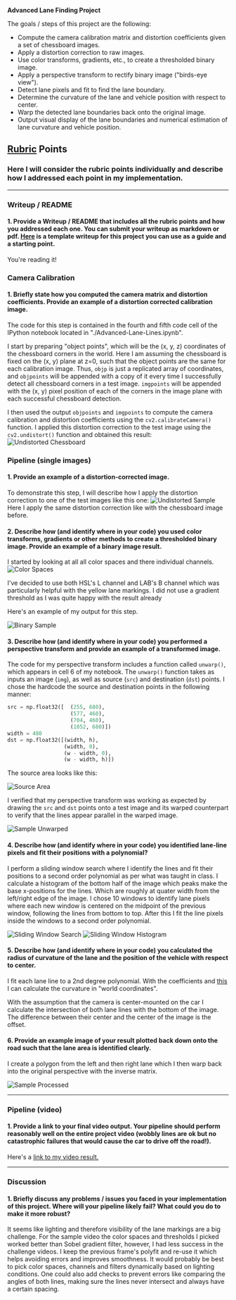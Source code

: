 **Advanced Lane Finding Project**

The goals / steps of this project are the following:

* Compute the camera calibration matrix and distortion coefficients given a set of chessboard images.
* Apply a distortion correction to raw images.
* Use color transforms, gradients, etc., to create a thresholded binary image.
* Apply a perspective transform to rectify binary image ("birds-eye view").
* Detect lane pixels and fit to find the lane boundary.
* Determine the curvature of the lane and vehicle position with respect to center.
* Warp the detected lane boundaries back onto the original image.
* Output visual display of the lane boundaries and numerical estimation of lane curvature and vehicle position.

[//]: # (Image References)

[undistorted]: ./writeup_images/chessboard_distort.png "Undistorted Chessboard"
[undistorted_sample]: ./writeup_images/sample_distort.png "Undistorted Sample"
[color_spaces]: ./writeup_images/color_spaces.png "Color Spaces"
[binary_sample]: ./writeup_images/binary_sample.png "Binary Sample"
[source_area]: ./writeup_images/source_area.png "Source Area"
[sample_unwarped]: ./writeup_images/sample_unwarped.png "Sample Unwarped"
[sliding_window_search]: ./writeup_images/sliding_window_search.png "Sliding Window Search"
[sliding_window_histogram]: ./writeup_images/sliding_window_histogram.png "Sliding Window Historgram"
[sample_processed]: ./writeup_images/sample_processed.png "Sample Processed"

## [Rubric](https://review.udacity.com/#!/rubrics/571/view) Points

### Here I will consider the rubric points individually and describe how I addressed each point in my implementation.  

---

### Writeup / README

#### 1. Provide a Writeup / README that includes all the rubric points and how you addressed each one.  You can submit your writeup as markdown or pdf.  [Here](https://github.com/udacity/CarND-Advanced-Lane-Lines/blob/master/writeup_template.md) is a template writeup for this project you can use as a guide and a starting point.  

You're reading it!

### Camera Calibration

#### 1. Briefly state how you computed the camera matrix and distortion coefficients. Provide an example of a distortion corrected calibration image.

The code for this step is contained in the fourth and fifth code cell of the IPython notebook located in "./Advanced-Lane-Lines.ipynb".  

I start by preparing "object points", which will be the (x, y, z) coordinates of the chessboard corners in the world. Here I am assuming the chessboard is fixed on the (x, y) plane at z=0, such that the object points are the same for each calibration image.  Thus, `objp` is just a replicated array of coordinates, and `objpoints` will be appended with a copy of it every time I successfully detect all chessboard corners in a test image.  `imgpoints` will be appended with the (x, y) pixel position of each of the corners in the image plane with each successful chessboard detection.  

I then used the output `objpoints` and `imgpoints` to compute the camera calibration and distortion coefficients using the `cv2.calibrateCamera()` function.  I applied this distortion correction to the test image using the `cv2.undistort()` function and obtained this result:
![Undistorted Chessboard][undistorted]

### Pipeline (single images)

#### 1. Provide an example of a distortion-corrected image.

To demonstrate this step, I will describe how I apply the distortion correction to one of the test images like this one:
![Undistorted Sample][undistorted_sample]
Here I apply the same distortion correction like with the chessboard image before.

#### 2. Describe how (and identify where in your code) you used color transforms, gradients or other methods to create a thresholded binary image.  Provide an example of a binary image result.

I started by looking at all all color spaces and there individual channels.
![Color Spaces][color_spaces]

I've decided to use both HSL's L channel and LAB's B channel which was particularly helpful with the yellow lane markings. I did not use a gradient threshold as I was quite happy with the result already

Here's an example of my output for this step.

![Binary Sample][binary_sample]

#### 3. Describe how (and identify where in your code) you performed a perspective transform and provide an example of a transformed image.

The code for my perspective transform includes a function called `unwarp()`, which appears in cell 6 of my notebook.  The `unwarp()` function takes as inputs an image (`img`), as well as source (`src`) and destination (`dst`) points. I chose the hardcode the source and destination points in the following manner:

```python
src = np.float32([  (255, 680),
                    (577, 460),
                    (704, 460),
                    (1052, 680)])
width = 480
dst = np.float32([(width, h),
                  (width, 0),
                  (w - width, 0),
                  (w - width, h)])
```

The source area looks like this:

![Source Area][source_area]

I verified that my perspective transform was working as expected by drawing the `src` and `dst` points onto a test image and its warped counterpart to verify that the lines appear parallel in the warped image.

![Sample Unwarped][sample_unwarped]

#### 4. Describe how (and identify where in your code) you identified lane-line pixels and fit their positions with a polynomial?

I perform a sliding window search where I identify the lines and fit their positions to a second order polynomial as per what was taught in class.
I calculate a histogram of the bottom half of the image which peaks make the base x-positions for the lines. Which are roughly at quater width from the left/right edge of the image. I chose 10 windows to identify lane pixels where each new window is centered on the midpoint of the previous window, following the lines from bottom to top. After this I fit the line pixels inside the windows to a second order polynomial.

![Sliding Window Search][sliding_window_search]
![Sliding Window Histogram][sliding_window_histogram]

#### 5. Describe how (and identify where in your code) you calculated the radius of curvature of the lane and the position of the vehicle with respect to center.

I fit each lane line to a 2nd degree polynomial. With the coefficients and [this](http://mathworld.wolfram.com/RadiusofCurvature.html) I can calculate the curvature in "world coordinates".

With the assumption that the camera is center-mounted on the car I calculate the intersection of both lane lines with the bottom of the image. The difference between their center and the center of the image is the offset.

#### 6. Provide an example image of your result plotted back down onto the road such that the lane area is identified clearly.

 I create a polygon from the left and then right lane which I then warp back into the original perspective with the inverse matrix.

![Sample Processed][sample_processed]

---

### Pipeline (video)

#### 1. Provide a link to your final video output.  Your pipeline should perform reasonably well on the entire project video (wobbly lines are ok but no catastrophic failures that would cause the car to drive off the road!).

Here's a [link to my video result.](./project_video_output.mp4)

---

### Discussion

#### 1. Briefly discuss any problems / issues you faced in your implementation of this project.  Where will your pipeline likely fail?  What could you do to make it more robust?

It seems like lighting and therefore visibility of the lane markings are a big challenge. For the sample video the color spaces and thresholds I picked worked better than Sobel gradient filter, however, I had less success in the challenge videos.
I keep the previous frame's polyfit and re-use it which helps avoiding errors and improves smoothness.
It would probably be best to pick color spaces, channels and filters dynamically based on lighting conditions.
One could also add checks to prevent errors like comparing the angles of both lines, making sure the lines never intersect and always have a certain spacing.
